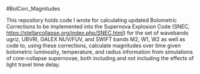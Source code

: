#BolCorr_Magnitudes

This repository holds code I wrote for calculating updated Bolometric Corrections to be implemented into the Supernova Explosion Code (SNEC, https://stellarcollapse.org/index.php/SNEC.html) for the set of wavebands ugriz, UBVRI, GALEX NUV/FUV, and SWIFT bands M2, W1, W2 as well as code to, using these corrections, calculate magnitudes over time given bolometric luminosity, temperature, and radius information from simulations of core-collapse supernovae, both including and not including the effects of light travel time delay. 
